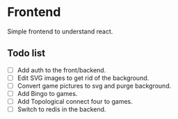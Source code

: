 # Frontend

Simple frontend to understand react.

## Todo list

- [ ] Add auth to the front/backend.
- [ ] Edit SVG images to get rid of the background.
- [ ] Convert game pictures to svg and purge background.
- [ ] Add Bingo to games.
- [ ] Add Topological connect four to games.
- [ ] Switch to redis in the backend.
